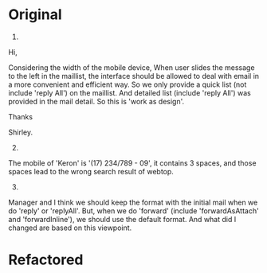 # Original
1.
Hi,

Considering the width of the mobile device, When user slides the message to the left in the maillist, the interface should be allowed to deal with email in a more convenient and efficient way. So we only provide a quick list (not include 'reply All') on the maillist. And detailed list (include 'reply All') was provided  in the mail detail. So this is 'work as design'.

Thanks

Shirley.

2.
The mobile of 'Keron' is '(17) 234/789 - 09', it contains 3 spaces, and those spaces lead to the wrong search result of webtop.

3. 
Manager and I think we should keep the format with the initial mail when we do 'reply' or 'replyAll'. But, when we do 'forward' (include 'forwardAsAttach' and 'forwardInline'), we should use the default format. And what did I changed are based on this viewpoint.



# Refactored








